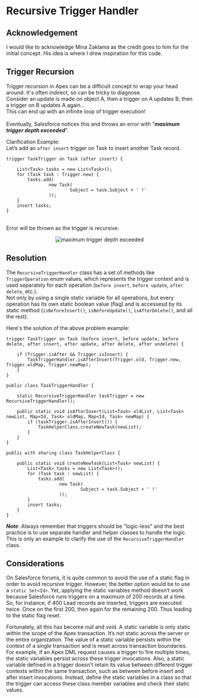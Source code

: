 # Recursive Trigger Handler

## Acknowledgement
I would like to acknowledge Mina Zaklama as the credit goes to him for the initial concept. His idea is where I drew inspiration for this code.

## Trigger Recursion
Trigger recursion in Apex can be a difficult concept to wrap your head around. It's often indirect, so can be tricky to diagnose.<br>Consider an update is made on object A, then a trigger on A updates B, then a trigger on B updates A again...<br>This can end up with an infinite loop of trigger execution!<br><br>Eventually, Salesforce notices this and throws an error with “*<b>maximum trigger depth exceeded</b>*”.

Clarification Example:<br>
Let’s add an `after insert` trigger on Task to insert another Task record.

```apex
trigger TaskTrigger on Task (after insert) {

    List<Task> tasks = new List<Task>();
    for (Task task : Trigger.new) {
        tasks.add(
                new Task(
                        Subject = task.Subject + ' !'
                ));
    }
    insert tasks;
}
```
<br>Error will be thrown as the trigger is recursive:
<div align="center">
<img src="https://i.imgur.com/1BMTUXT.png" alt="maximum trigger depth exceeded">
</div>

## Resolution

The `RecursiveTriggerHandler` class has a set of methods like `TriggerOperation` enum values, which represents the trigger context and is used separately for each operation (`before insert`, `before update`, `after delete`, etc.).<br>Not only by using a single static variable for all operations, but every operation has its own static boolean value (flag) and is accessesd by its static method (`isBeforeInsert()`, `isBeforeUpdate()`, `isAfterDelete()`, and all the rest).

Here's the solution of the above problem example:

```apex
trigger TaskTrigger on Task (before insert, before update, before delete, after insert, after update, after delete, after undelete) {

    if (Trigger.isAfter && Trigger.isInsert) {
        TaskTriggerHandler.isAfterInsert(Trigger.old, Trigger.new, Trigger.oldMap, Trigger.newMap);
    }
}
```
```apex
public class TaskTriggerHandler {

    static RecursiveTriggerHandler taskTrigger = new RecursiveTriggerHandler();

    public static void isAfterInsert(List<Task> oldList, List<Task> newList, Map<Id, Task> oldMap, Map<Id, Task> newMap) {
        if (taskTrigger.isAfterInsert()) {
            TaskHelperClass.createNewTask(newList);
        }
    }
}
```
```apex
public with sharing class TaskHelperClass {

    public static void createNewTask(List<Task> newList) {
        List<Task> tasks = new List<Task>();
        for (Task task : newList) {
            tasks.add(
                    new Task(
                            Subject = task.Subject + ' !'
                    ));
        }
        insert tasks;
    }
}
```
*<b>Note</b>*: Always remember that triggers should be "logic-less" and the best practice is to use separate handler and helper classes to handle the logic.<br>This is only an example to clarify the use of the `RecursiveTriggerHandler` class.

## Considerations
On Salesforce forums, it is quite common to avoid the use of a static flag in order to avoid recursive trigger. However, the better option would be to use a `static Set<Id>`. Yet, applying the static variables method doesn’t work because Salesforce runs triggers on a maximum of 200 records at a time. So, for instance, if 400 Lead records are inserted, triggers are executed twice. Once on the first 200, then again for the remaining 200. Thus leading to the static flag reset.

Fortunately, all this has become null and void. A static variable is only static within the scope of the Apex transaction. It’s not static across the server or the entire organization. The value of a static variable persists within the context of a single transaction and is reset across transaction boundaries. For example, if an Apex DML request causes a trigger to fire multiple times, the static variables persist across these trigger invocations. Also, a static variable defined in a trigger doesn’t retain its value between different trigger contexts within the same transaction, such as between before insert and after insert invocations. Instead, define the static variables in a class so that the trigger can access these class member variables and check their static values.



